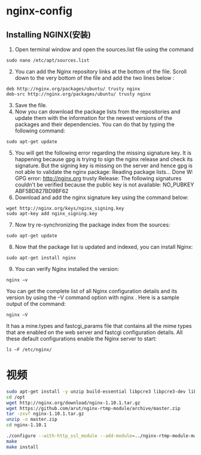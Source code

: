 nginx-config
==============
## Installing NGINX(安装)
1. Open terminal window and open the sources.list file using the command
```
sudo nano /etc/apt/sources.list
```
2. You can add the Nginx repository links at the bottom of the file. Scroll down to
the very bottom of the file and add the two lines below :
```
deb http://nginx.org/packages/ubuntu/ trusty nginx
deb-src http://nginx.org/packages/ubuntu/ trusty nginx
```
3. Save the file.
4. Now you can download the package lists from the repositories and update
them with the information for the newest versions of the packages and their
dependencies. You can do that by typing the following command:
```
sudo apt-get update
```
5. You will get the following error regarding the missing signature key. It is
happening because gpg is trying to sign the nginx release and check its signature.
But the signing key is missing on the server and hence gpg is not able to validate
the nginx package:
Reading package lists... Done
W: GPG error: http://nginx.org trusty Release: The following signatures couldn't
be verified because the public key is not available: NO_PUBKEY ABF5BD827BD9BF62
6. Download and add the nginx signature key using the command below:
```
wget http://nginx.org/keys/nginx_signing.key
sudo apt-key add nginx_signing.key
```
7. Now try re-synchronizing the package index from the sources:
```
sudo apt-get update
```
8. Now that the package list is updated and indexed, you can install Nginx:
```
sudo apt-get install nginx
```
 9. You can verify Nginx installed the version:
```
nginx –v
```

You can get the complete list of all Nginx configuration details and its version by
using the –V command option with nginx . Here is a sample output of the command:
```
nginx –V
```

It has a mine.types and fastcgi_params file that contains all
the mime types that are enabled on the web server and fastcgi configuration details.
All these default configurations enable the Nginx server to start:

```
ls –F /etc/nginx/
```
# 视频

```bash
sudo apt-get install -y unzip build-essential libpcre3 libpcre3-dev libssl-dev
cd /opt
wget http://nginx.org/download/nginx-1.10.1.tar.gz
wget https://github.com/arut/nginx-rtmp-module/archive/master.zip
tar -zxvf nginx-1.10.1.tar.gz
unzip -o master.zip
cd nginx-1.10.1

./configure --with-http_ssl_module --add-module=../nginx-rtmp-module-master
make
make install
```
